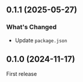 ## 0.1.1 (2025-05-27)

### What's Changed

- Update `package.json`

## 0.1.0 (2024-11-17)

First release
